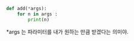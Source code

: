 
```python
def add(*args):
    for n in args :
        print(n)
```

*args 는 파라미터를 내가 원하는 만큼 받겠다는 의미야.
